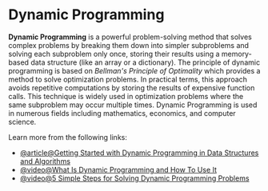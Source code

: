 # Dynamic Programming

**Dynamic Programming** is a powerful problem-solving method that solves complex problems by breaking them down into simpler subproblems and solving each subproblem only once, storing their results using a memory-based data structure (like an array or a dictionary). The principle of dynamic programming is based on *Bellman's Principle of Optimality* which provides a method to solve optimization problems. In practical terms, this approach avoids repetitive computations by storing the results of expensive function calls. This technique is widely used in optimization problems where the same subproblem may occur multiple times. Dynamic Programming is used in numerous fields including mathematics, economics, and computer science.

Learn more from the following links:

- [@article@Getting Started with Dynamic Programming in Data Structures and Algorithms](https://medium.com/@PythonicPioneer/getting-started-with-dynamic-programming-in-data-structures-and-algorithms-126c7a16775c)
- [@video@What Is Dynamic Programming and How To Use It](https://www.youtube.com/watch?v=vYquumk4nWw&t=4s)
- [@video@5 Simple Steps for Solving Dynamic Programming Problems](https://www.youtube.com/watch?v=aPQY__2H3tE)

